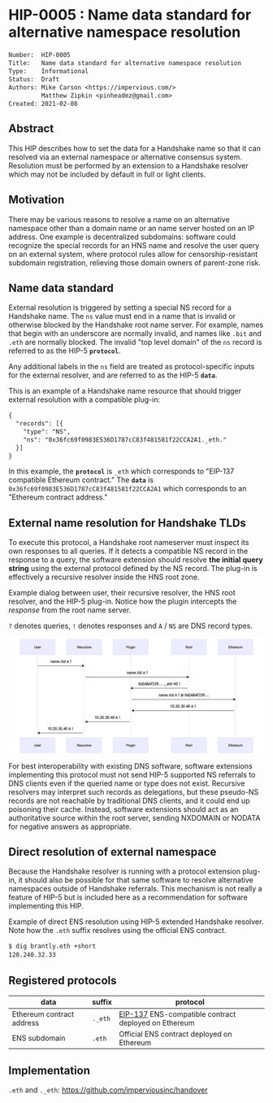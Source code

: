 # HIP-0005 : Name data standard for alternative namespace resolution

```
Number:  HIP-0005
Title:   Name data standard for alternative namespace resolution
Type:    Informational
Status:  Draft
Authors: Mike Carson <https://impervious.com/>
         Matthew Zipkin <pinheadmz@gmail.com>
Created: 2021-02-08
```

## Abstract

This HIP describes how to set the data for a Handshake name so that it can resolved via an external namespace or alternative consensus system.
Resolution must be performed by an extension to a Handshake resolver which may not be included by default in full or light clients.

## Motivation

There may be various reasons to resolve a name on an alternative namespace other than a domain name or an name server hosted on an IP address.
One example is decentralized subdomains: software could recognize the special records for an HNS name and resolve the user query on an external system,
where protocol rules allow for censorship-resistant subdomain registration, relieving those domain owners of parent-zone risk.

## Name data standard

External resolution is triggered by setting a special NS record for a Handshake name.
The `ns` value must end in a name that is invalid or otherwise blocked by the Handshake root name server.
For example, names that begin with an underscore are normally invalid, and names like `.bit` and `.eth` are normally blocked.
The invalid "top level domain" of the `ns` record is referred to as the HIP-5 **`protocol`**.

Any additional labels in the `ns` field are treated as protocol-specific inputs for the external resolver,
and are referred to as the HIP-5 **`data`**.

This is an example of a Handshake name resource that should trigger external resolution with a compatible plug-in:

```
{
  "records": [{
    "type": "NS",
    "ns": "0x36fc69f0983E536D1787cC83f481581f22CCA2A1._eth."
  }]
}
```

In this example, the **`protocol`** is `_eth` which corresponds to "EIP-137 compatible Ethereum contract."
The **`data`** is `0x36fc69f0983E536D1787cC83f481581f22CCA2A1` which corresponds to an "Ethereum contract address."

## External name resolution for Handshake TLDs

To execute this protocol, a Handshake root nameserver must inspect its own responses to all queries.
If it detects a compatible NS record in the response to a query, the software extension should resolve
**the initial query string** using the external protocol defined by the NS record. The plug-in is effectively
a recursive resolver inside the HNS root zone.

Example dialog between user, their recursive resolver, the HNS root resolver, and the HIP-5 plug-in.
Notice how the plugin intercepts the _response_ from the root name server.

`?` denotes queries, `!` denotes responses and `A` / `NS` are DNS record types.

![HIP-5 Resolver Diagram](hip-0005/hip5-resolver.png)

For best interoperability with existing DNS software, software extensions implementing this protocol must not send HIP-5 supported NS referrals to DNS clients even if the queried name or type does not exist. Recursive resolvers may interpret such records as delegations, but these pseudo-NS records are not reachable by traditional DNS clients, and it could end up poisoning their cache. Instead, software extensions should act as an authoritative source within the root server, sending NXDOMAIN or NODATA for negative answers as appropriate.

## Direct resolution of external namespace

Because the Handshake resolver is running with a protocol extension plug-in, it should also
be possible for that same software to resolve alternative namespaces outside of Handshake referrals.
This mechanism is not really a feature of HIP-5 but is included here as a recommendation for software
implementing this HIP.

Example of direct ENS resolution using HIP-5 extended Handshake resolver.
Note how the `.eth` suffix resolves using the official ENS contract.

```sh
$ dig brantly.eth +short
120.240.32.33
```

## Registered protocols

| data | suffix | protocol |
|-|-|-|
| Ethereum contract address | `._eth` | [EIP-137](https://eips.ethereum.org/EIPS/eip-137) ENS-compatible contract deployed on Ethereum |
| ENS subdomain | `.eth` | Official ENS contract deployed on Ethereum |

## Implementation

`.eth` and `._eth`: https://github.com/imperviousinc/handover

